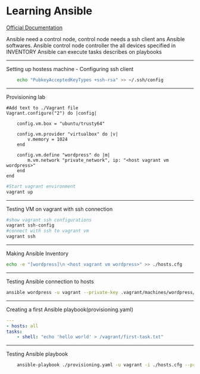 # Learning Ansible

[Official Documentation](https://docs.ansible.com/ansible/latest/getting_started/index.html)

Ansible need a control node, control node needs a ssh client ans Ansible softwares.
Ansible control node controller the all devices specified in INVENTORY
Ansible can execute tasks describes on playbooks

---
Setting up hostess machine
    - Configuring ssh client

```bash
    echo "PubkeyAcceptedKeyTypes +ssh-rsa" >> ~/.ssh/config
```

---
Provisioning lab

```Vagrant
#Add text to ./Vagrant file
Vagrant.configure("2") do |config|

    config.vm.box = "ubuntu/trusty64"

    config.vm.provider "virtualbox" do |v|
        v.memory = 1024
    end

    config.vm.define "wordpress" do |m|
        m.vm.network "private_network", ip: "<host vagrant vm wordpress>"
    end
end
```

```bash
#Start vagrant environment
vagrant up
```

---
Testing VM on vagrant with ssh connection

```bash
#show vagrant ssh configurations
vagrant ssh-config
#connect with ssh to vagrant vm
vagrant ssh
```

---
Making Ansible Inventory

```bash
echo -e "[wordpress]\n <host vagrant vm wordpress>" >> ./hosts.cfg
```

---
Testing Ansible connection to hosts

```bash
ansible wordpress -u vagrant --private-key .vagrant/machines/wordpress/virtualbox/private_key -i ./hosts.cfg -m shell -a 'echo Hello, World'
```

---
Creating a first Ansible playbook(provisioning.yaml)

```yaml
---
- hosts: all
tasks:
    - shell: "echo 'hello world' > /vagrant/first-task.txt"
```

---
Testing Ansible playbook

```bash
    ansible-playbook ./provisioning.yaml -u vagrant -i ./hosts.cfg --private-key ./.vagrant/machines/wordpress/virtualbox/private_key
```
